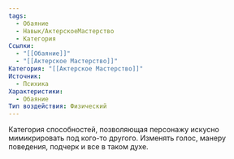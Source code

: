 ```yaml
---
tags:
  - Обаяние
  - Навык/АктерскоеМастерство
  - Категория
Ссылки:
  - "[[Обаяние]]"
  - "[[Актерское Мастерство]]"
Категория: "[[Актерское Мастерство]]"
Источник:
  - Психика
Характеристики:
  - Обаяние
Тип воздействия: Физический
---
```

Категория способностей, позволяющая персонажу искусно мимикрировать под кого-то другого. Изменять голос, манеру поведения, подчерк и все в таком духе. 